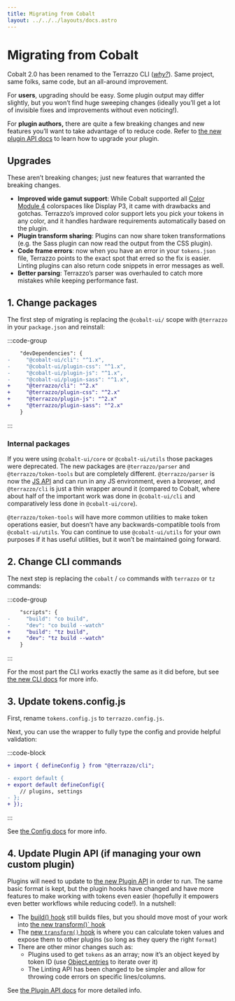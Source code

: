 ```yaml
---
title: Migrating from Cobalt
layout: ../../../layouts/docs.astro
---
```


# Migrating from Cobalt

Cobalt 2.0 has been renamed to the Terrazzo CLI ([_why?_](/docs/about)). Same project, same folks, same code, but an all-around improvement.

For **users**, upgrading should be easy. Some plugin output may differ slightly, but you won’t find huge sweeping changes (ideally you’ll get a lot of invisible fixes and improvements without even noticing!).

For **plugin authors,** there are quite a few breaking changes and new features you’ll want to take advantage of to reduce code. Refer to [the new plugin API docs](/docs/cli/api/plugin-development) to learn how to upgrade your plugin.

## Upgrades

These aren’t breaking changes; just new features that warranted the breaking changes.

- **Improved wide gamut support**: While Cobalt supported all [Color Module 4](https://www.w3.org/TR/css-color-4/) colorspaces like Display P3, it came with drawbacks and gotchas. Terrazzo’s improved color support lets you pick your tokens in any color, and it handles hardware requirements automatically based on the plugin.
- **Plugin transform sharing**: Plugins can now share token transformations (e.g. the Sass plugin can now read the output from the CSS plugin).
- **Code frame errors**: now when you have an error in your `tokens.json` file, Terrazzo points to the exact spot that erred so the fix is easier. Linting plugins can also return code snippets in error messages as well.
- **Better parsing**: Terrazzo’s parser was overhauled to catch more mistakes while keeping performance fast.

## 1. Change packages

The first step of migrating is replacing the `@cobalt-ui/` scope with `@terrazzo` in your `package.json` and reinstall:

:::code-group

```diff [package.json]
    "devDependencies": {
-     "@cobalt-ui/cli": "^1.x",
-     "@cobalt-ui/plugin-css": "^1.x",
-     "@cobalt-ui/plugin-js": "^1.x",
-     "@cobalt-ui/plugin-sass": "^1.x",
+     "@terrazzo/cli": "^2.x"
+     "@terrazzo/plugin-css": "^2.x"
+     "@terrazzo/plugin-js": "^2.x"
+     "@terrazzo/plugin-sass": "^2.x"
    }
```

:::

### Internal packages

If you were using `@cobalt-ui/core` or `@cobalt-ui/utils` those packages were deprecated. The new packages are `@terrazzo/parser` and `@terrazzo/token-tools` but are completely different. `@terrazzo/parser` is now the [JS API](/docs/cli/api/js/) and can run in any JS environment, even a browser, and `@terrazzo/cli` is just a thin wrapper around it (compared to Cobalt, where about half of the important work was done in `@cobalt-ui/cli` and comparatively less done in `@cobalt-ui/core`).

`@terrazzo/token-tools` will have more common utilities to make token operations easier, but doesn’t have any backwards-compatible tools from `@cobalt-ui/utils`. You can continue to use `@cobalt-ui/utils` for your own purposes if it has useful utilities, but it won’t be maintained going forward.

## 2. Change CLI commands

The next step is replacing the `cobalt` / `co` commands with `terrazzo` or `tz` commands:

:::code-group

```diff [package.json]
    "scripts": {
-     "build": "co build",
-     "dev": "co build --watch"
+     "build": "tz build",
+     "dev": "tz build --watch"
    }
```

:::

For the most part the CLI works exactly the same as it did before, but see [the new CLI docs](/docs/cli/) for more info.

## 3. Update tokens.config.js

First, rename `tokens.config.js` to `terrazzo.config.js`.

Next, you can use the wrapper to fully type the config and provide helpful validation:

:::code-block

```diff [terrazzo.config.js]
+ import { defineConfig } from "@terrazzo/cli";

- export default {
+ export default defineConfig({
    // plugins, settings
- };
+ });
```

:::

See [the Config docs](/docs/cli/config/) for more info.

## 4. Update Plugin API (if managing your own custom plugin)

Plugins will need to update to [the new Plugin API](/docs/cli/api/plugin-development/) in order to run. The same basic format is kept, but the plugin hooks have changed and have more features to make working with tokens even easier (hopefully it empowers even better workflows while reducing code!). In a nutshell:

- The [build() hook](/docs/cli/api/plugin-development/#build) still builds files, but you should move most of your work into [the new transform()` hook](/docs/cli/api/plugin-development#api)
- The [new `transform()` hook](/docs/cli/api/plugin-development#api) is where you can calculate token values and expose them to other plugins (so long as they query the right `format`)
- There are other minor changes such as:
  - Plugins used to get `tokens` as an array; now it’s an object keyed by token ID (use [Object.entries](https://developer.mozilla.org/en-US/docs/Web/JavaScript/Reference/Global_Objects/Object/entries) to iterate over it)
  - The Linting API has been changed to be simpler and allow for throwing code errors on specific lines/columns.

See [the Plugin API docs](/docs/cli/api/plugin-development) for more detailed info.
